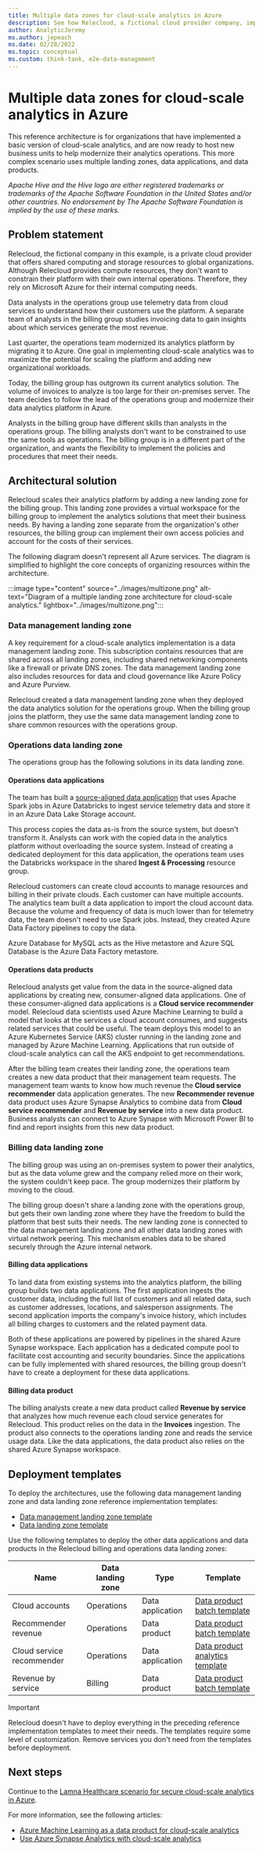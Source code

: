 ```yaml
---
title: Multiple data zones for cloud-scale analytics in Azure
description: See how Relecloud, a fictional cloud provider company, implements multiple landing zones for cloud-scale analytics in Azure.
author: AnalyticJeremy
ms.author: jepeach
ms.date: 02/28/2022
ms.topic: conceptual
ms.custom: think-tank, e2e-data-management
---
```


# Multiple data zones for cloud-scale analytics in Azure

This reference architecture is for organizations that have implemented a basic version of cloud-scale analytics, and are now ready to host new business units to help modernize their analytics operations. This more complex scenario uses multiple landing zones, data applications, and data products.

*Apache Hive and the Hive logo are either registered trademarks or trademarks of the Apache Software Foundation in the United States and/or other countries. No endorsement by The Apache Software Foundation is implied by the use of these marks.*

## Problem statement

Relecloud, the fictional company in this example, is a private cloud provider that offers shared computing and storage resources to global organizations. Although Relecloud provides compute resources, they don't want to constrain their platform with their own internal operations. Therefore, they rely on Microsoft Azure for their internal computing needs.

Data analysts in the operations group use telemetry data from cloud services to understand how their customers use the platform. A separate team of analysts in the billing group studies invoicing data to gain insights about which services generate the most revenue.

Last quarter, the operations team modernized its analytics platform by migrating it to Azure. One goal in implementing cloud-scale analytics was to maximize the potential for scaling the platform and adding new organizational workloads.

Today, the billing group has outgrown its current analytics solution. The volume of invoices to analyze is too large for their on-premises server. The team decides to follow the lead of the operations group and modernize their data analytics platform in Azure.

Analysts in the billing group have different skills than analysts in the operations group. The billing analysts don't want to be constrained to use the same tools as operations. The billing group is in a different part of the organization, and wants the flexibility to implement the policies and procedures that meet their needs.

## Architectural solution

Relecloud scales their analytics platform by adding a new landing zone for the billing group. This landing zone provides a virtual workspace for the billing group to implement the analytics solutions that meet their business needs. By having a landing zone separate from the organization's other resources, the billing group can implement their own access policies and account for the costs of their services.

The following diagram doesn't represent all Azure services. The diagram is simplified to highlight the core concepts of organizing resources within the architecture.

:::image type="content" source="../images/multizone.png" alt-text="Diagram of a multiple landing zone architecture for cloud-scale analytics." lightbox="../images/multizone.png":::

### Data management landing zone

A key requirement for a cloud-scale analytics implementation is a data management landing zone. This subscription contains resources that are shared across all landing zones, including shared networking components like a firewall or private DNS zones. The data management landing zone also includes resources for data and cloud governance like Azure Policy and Azure Purview.

Relecloud created a data management landing zone when they deployed the data analytics solution for the operations group. When the billing group joins the platform, they use the same data management landing zone to share common resources with the operations group.

### Operations data landing zone

The operations group has the following solutions in its data landing zone.

#### Operations data applications

The team has built a [source-aligned data application](../../cloud-scale-analytics/architectures/data-application-source-aligned.md) that uses Apache Spark jobs in Azure Databricks to ingest service telemetry data and store it in an Azure Data Lake Storage account.

This process copies the data as-is from the source system, but doesn't transform it. Analysts can work with the copied data in the analytics platform without overloading the source system. Instead of creating a dedicated deployment for this data application, the operations team uses the Databricks workspace in the shared **Ingest & Processing** resource group.

Relecloud customers can create cloud accounts to manage resources and billing in their private clouds. Each customer can have multiple accounts. The analytics team built a data application to import the cloud account data. Because the volume and frequency of data is much lower than for telemetry data, the team doesn't need to use Spark jobs. Instead, they created Azure Data Factory pipelines to copy the data.

Azure Database for MySQL acts as the Hive metastore and Azure SQL Database is the Azure Data Factory metastore.

#### Operations data products

Relecloud analysts get value from the data in the source-aligned data applications by creating new, consumer-aligned data applications. One of these consumer-aligned data applications is a **Cloud service recommender** model. Relecloud data scientists used Azure Machine Learning to build a model that looks at the services a cloud account consumes, and suggests related services that could be useful. The team deploys this model to an Azure Kubernetes Service (AKS) cluster running in the landing zone and managed by Azure Machine Learning. Applications that run outside of cloud-scale analytics can call the AKS endpoint to get recommendations.

After the billing team creates their landing zone, the operations team creates a new data product that their management team requests. The management team wants to know how much revenue the **Cloud service recommender** data application generates. The new **Recommender revenue** data product uses Azure Synapse Analytics to combine data from **Cloud service recommender** and **Revenue by service** into a new data product. Business analysts can connect to Azure Synapse with Microsoft Power BI to find and report insights from this new data product.

### Billing data landing zone

The billing group was using an on-premises system to power their analytics, but as the data volume grew and the company relied more on their work, the system couldn't keep pace. The group modernizes their platform by moving to the cloud.

The billing group doesn't share a landing zone with the operations group, but gets their own landing zone where they have the freedom to build the platform that best suits their needs. The new landing zone is connected to the data management landing zone and all other data landing zones with virtual network peering. This mechanism enables data to be shared securely through the Azure internal network.

#### Billing data applications

To land data from existing systems into the analytics platform, the billing group builds two data applications. The first application ingests the customer data, including the full list of customers and all related data, such as customer addresses, locations, and salesperson assignments. The second application imports the company's invoice history, which includes all billing charges to customers and the related payment data.

Both of these applications are powered by pipelines in the shared Azure Synapse workspace. Each application has a dedicated compute pool to facilitate cost accounting and security boundaries. Since the applications can be fully implemented with shared resources, the billing group doesn't have to create a deployment for these data applications.

#### Billing data product

The billing analysts create a new data product called **Revenue by service** that analyzes how much revenue each cloud service generates for Relecloud. This product relies on the data in the **Invoices** ingestion. The product also connects to the operations landing zone and reads the service usage data. Like the data applications, the data product also relies on the shared Azure Synapse workspace.

## Deployment templates

To deploy the architectures, use the following data management landing zone and data landing zone reference implementation templates:

- [Data management landing zone template](https://github.com/Azure/data-management-zone)
- [Data landing zone template](https://github.com/Azure/data-landing-zone)

Use the following templates to deploy the other data applications and data products in the Relecloud billing and operations data landing zones:

|Name  |Data landing zone  |Type  |Template  |
|---------|---------|---------|---------|
|Cloud accounts     |Operations         |Data application         |[Data product batch template](https://github.com/Azure/data-product-batch)         |
|Recommender revenue     |Operations         |Data product         |[Data product batch template](https://github.com/Azure/data-product-batch)         |
|Cloud service recommender     |Operations         |Data application         |[Data product analytics template](https://github.com/Azure/data-product-analytics)         |
|Revenue by service     |Billing         |Data product         |[Data product batch template](https://github.com/Azure/data-product-batch)         |

> [!IMPORTANT]
> Relecloud doesn't have to deploy everything in the preceding reference implementation templates to meet their needs. The templates require some level of customization. Remove services you don't need from the templates before deployment.

## Next steps

Continue to the [Lamna Healthcare scenario for secure cloud-scale analytics in Azure](./reference-architecture-lamna.md).

For more information, see the following articles:

- [Azure Machine Learning as a data product for cloud-scale analytics](../best-practices/azure-machine-learning.md)
- [Use Azure Synapse Analytics with cloud-scale analytics](../best-practices/azure-synapse-analytics-implementation.md)
